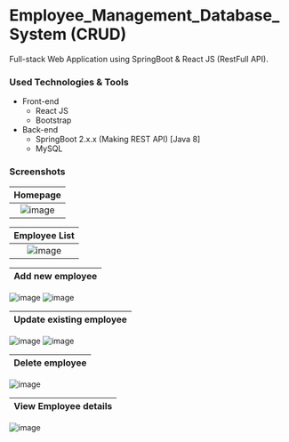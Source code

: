# Employee_Management_Database_System (CRUD)
Full-stack Web Application using SpringBoot &amp; React JS (RestFull API).


### Used Technologies & Tools
* Front-end
  * React JS
  * Bootstrap
* Back-end
  * SpringBoot 2.x.x (Making REST API) [Java 8]
  * MySQL

### Screenshots
Homepage           |
:---------------------:|
![image](https://user-images.githubusercontent.com/43178997/180386792-9fbf4db2-147d-45e3-81f1-ef6453bdcc19.png)|

Employee List           |
:---------------------:|
![image](https://user-images.githubusercontent.com/43178997/180387261-5a041f43-2b3e-47aa-986f-b5b580bd86e5.png)|

Add new employee           |
:---------------------:|
![image](https://user-images.githubusercontent.com/43178997/180387479-f71e51e6-0c03-47d8-8e20-84206fe342d6.png)
![image](https://user-images.githubusercontent.com/43178997/180658530-90cf5f3e-15cc-4e1c-9cec-6932f8547560.png)

Update existing employee  |
:---------------------:|
![image](https://user-images.githubusercontent.com/43178997/180658667-252647ef-4b14-450c-a2f1-0fbe5b30be9f.png)
![image](https://user-images.githubusercontent.com/43178997/180658697-9272499c-9f97-4303-9ba3-b2204d883ef5.png)

Delete employee |
:---------------------:|
![image](https://user-images.githubusercontent.com/43178997/180658582-4c667037-d1d8-47c9-ba28-eb8d0cb0d26b.png)

View Employee details |
:---------------------:|
![image](https://user-images.githubusercontent.com/43178997/180658601-dce909be-c19e-4401-b807-f964dc826140.png)
